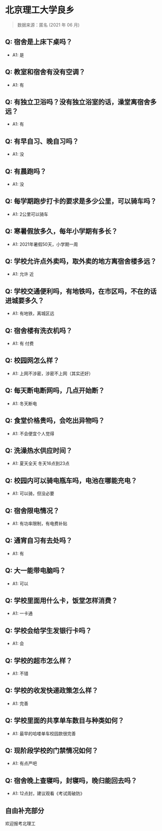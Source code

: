 # 北京理工大学良乡

> 数据来源：匿名 (2021 年 06 月)

## Q: 宿舍是上床下桌吗？

- A1: 是

## Q: 教室和宿舍有没有空调？

- A1: 有

## Q: 有独立卫浴吗？没有独立浴室的话，澡堂离宿舍多远？

- A1: 有

## Q: 有早自习、晚自习吗？

- A1: 没

## Q: 有晨跑吗？

- A1: 没

## Q: 每学期跑步打卡的要求是多少公里，可以骑车吗？

- A1: 2公里可以骑车

## Q: 寒暑假放多久，每年小学期有多长？

- A1: 2021年暑假50天，小学期一周

## Q: 学校允许点外卖吗，取外卖的地方离宿舍楼多远？

- A1: 允许 近

## Q: 学校交通便利吗，有地铁吗，在市区吗，不在的话进城要多久？

- A1: 有地铁，离城区远

## Q: 宿舍楼有洗衣机吗？

- A1: 有 付费

## Q: 校园网怎么样？

- A1: 上网不涉密，涉密不上网（其实还好）

## Q: 每天断电断网吗，几点开始断？

- A1: 冬天断电

## Q: 食堂价格贵吗，会吃出异物吗？

- A1: 不会便宜个人觉得

## Q: 洗澡热水供应时间？

- A1: 夏天全天 冬天16点到23点

## Q: 校园内可以骑电瓶车吗，电池在哪能充电？

- A1: 可以骑，但没必要

## Q: 宿舍限电情况？

- A1: 有功率限制，有电费补贴

## Q: 通宵自习有去处吗？

- A1: 有

## Q: 大一能带电脑吗？

- A1: 可以

## Q: 学校里面用什么卡，饭堂怎样消费？

- A1: 一卡通

## Q: 学校会给学生发银行卡吗？

- A1: 会

## Q: 学校的超市怎么样？

- A1: 不错

## Q: 学校的收发快递政策怎么样？

- A1: 完善

## Q: 学校里面的共享单车数目与种类如何？

- A1: 最早的哈喽单车校园款很完善

## Q: 现阶段学校的门禁情况如何？

- A1: 有点严吧

## Q: 宿舍晚上查寝吗，封寝吗，晚归能回去吗？

- A1: 12点封，建议观看《考试周破防》

## 自由补充部分

欢迎报考北理工